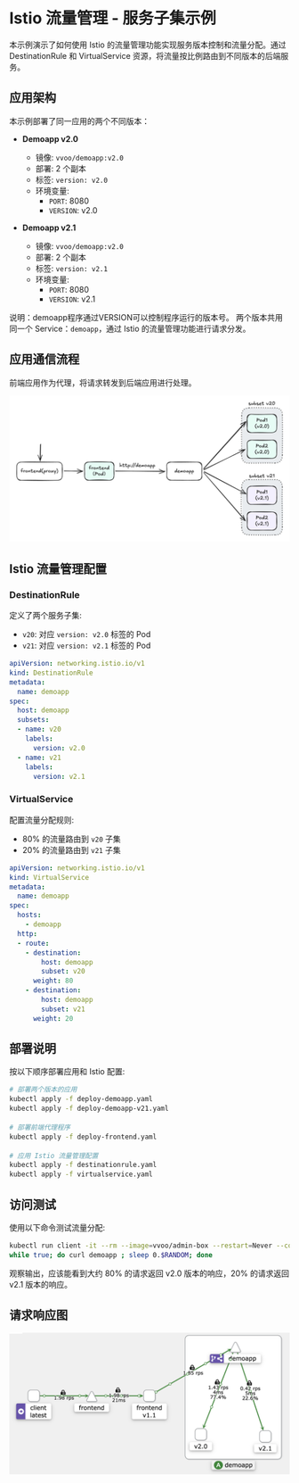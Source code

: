 # Istio 流量管理 - 服务子集示例

本示例演示了如何使用 Istio 的流量管理功能实现服务版本控制和流量分配。通过 DestinationRule 和 VirtualService 资源，将流量按比例路由到不同版本的后端服务。

## 应用架构

本示例部署了同一应用的两个不同版本：

- **Demoapp v2.0**
  - 镜像: `vvoo/demoapp:v2.0`
  - 部署: 2 个副本
  - 标签: `version: v2.0`
  - 环境变量:
    - `PORT`: 8080
    - `VERSION`: v2.0

- **Demoapp v2.1**
  - 镜像: `vvoo/demoapp:v2.0`
  - 部署: 2 个副本
  - 标签: `version: v2.1`
  - 环境变量: 
    - `PORT`: 8080
    - `VERSION`: v2.1

说明：demoapp程序通过VERSION可以控制程序运行的版本号。
两个版本共用同一个 Service：`demoapp`，通过 Istio 的流量管理功能进行请求分发。

## 应用通信流程

前端应用作为代理，将请求转发到后端应用进行处理。

![alt text](image.png)


## Istio 流量管理配置

### DestinationRule

定义了两个服务子集:
- `v20`: 对应 `version: v2.0` 标签的 Pod
- `v21`: 对应 `version: v2.1` 标签的 Pod

```yaml
apiVersion: networking.istio.io/v1
kind: DestinationRule
metadata:
  name: demoapp
spec:
  host: demoapp
  subsets:
  - name: v20
    labels:
      version: v2.0
  - name: v21
    labels: 
      version: v2.1
```

### VirtualService

配置流量分配规则:
- 80% 的流量路由到 `v20` 子集
- 20% 的流量路由到 `v21` 子集

```yaml
apiVersion: networking.istio.io/v1
kind: VirtualService
metadata:
  name: demoapp
spec:
  hosts:
    - demoapp
  http:
  - route:
    - destination: 
        host: demoapp
        subset: v20
      weight: 80
    - destination:
        host: demoapp
        subset: v21
      weight: 20
```

## 部署说明

按以下顺序部署应用和 Istio 配置:

```bash
# 部署两个版本的应用
kubectl apply -f deploy-demoapp.yaml
kubectl apply -f deploy-demoapp-v21.yaml

# 部署前端代理程序
kubectl apply -f deploy-frontend.yaml

# 应用 Istio 流量管理配置
kubectl apply -f destinationrule.yaml
kubectl apply -f virtualservice.yaml
```

## 访问测试

使用以下命令测试流量分配:

```bash
kubectl run client -it --rm --image=vvoo/admin-box --restart=Never --command -- bash
while true; do curl demoapp ; sleep 0.$RANDOM; done
```

观察输出，应该能看到大约 80% 的请求返回 v2.0 版本的响应，20% 的请求返回 v2.1 版本的响应。

## 请求响应图

![alt text](image-1.png)
